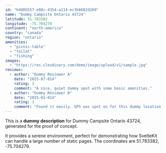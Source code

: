 ```yaml
---
id: "b4805557-e08c-4354-a114-ec3b8682d269"
name: "Dummy Campsite Ontario 43724"
latitude: 51.783382
longitude: -75.704279
continent: "north-america"
country: "canada"
region: "ontario"
amenities:
  - "picnic-table"
  - "toilet"
  - "fishing"
images:
  - "https://res.cloudinary.com/demo/image/upload/v1/sample.jpg"
reviews:
  - author: "Dummy Reviewer A"
    date: "2025-07-014"
    rating: 3
    comment: "A nice, quiet dummy spot with some basic amenities."
  - author: "Dummy Reviewer B"
    date: "2025-01-014"
    rating: 3
    comment: "Found it easily. GPS was spot on for this dummy location."
---
```


This is a **dummy description** for Dummy Campsite Ontario 43724, generated for the proof of concept.

It provides a serene environment, perfect for demonstrating how SvelteKit can handle a large number of static pages. The coordinates are 51.783382, -75.704279.
